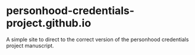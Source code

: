 # personhood-credentials-project.github.io
A simple site to direct to the correct version of the personhood credentials project manuscript. 
